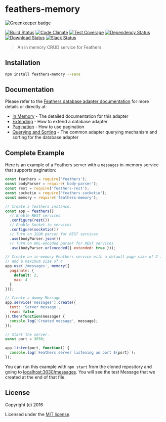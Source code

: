 # feathers-memory

[![Greenkeeper badge](https://badges.greenkeeper.io/feathersjs/feathers-memory.svg)](https://greenkeeper.io/)

[![Build Status](https://travis-ci.org/feathersjs/feathers-memory.png?branch=master)](https://travis-ci.org/feathersjs/feathers-memory)
[![Code Climate](https://codeclimate.com/github/feathersjs/feathers-memory/badges/gpa.svg)](https://codeclimate.com/github/feathersjs/feathers-memory)
[![Test Coverage](https://codeclimate.com/github/feathersjs/feathers-memory/badges/coverage.svg)](https://codeclimate.com/github/feathersjs/feathers-memory/coverage)
[![Dependency Status](https://img.shields.io/david/feathersjs/feathers-memory.svg?style=flat-square)](https://david-dm.org/feathersjs/feathers-memory)
[![Download Status](https://img.shields.io/npm/dm/feathers-memory.svg?style=flat-square)](https://www.npmjs.com/package/feathers-memory)
[![Slack Status](http://slack.feathersjs.com/badge.svg)](http://slack.feathersjs.com)

> An in memory CRUD service for Feathers.


## Installation

```bash
npm install feathers-memory --save
```

## Documentation

Please refer to the [Feathers database adapter documentation](https://docs.feathersjs.com/api/databases/common.html) for more details or directly at:

- [In Memory](https://docs.feathersjs.com/api/databases/memory.html) - The detailed documentation for this adapter
- [Extending](https://docs.feathersjs.com/api/databases/common.html#extending-adapters) - How to extend a database adapter
- [Pagination](https://docs.feathersjs.com/api/databases/common.html#pagination) - How to use pagination
- [Querying and Sorting](https://docs.feathersjs.com/api/databases/querying.html) - The common adapter querying mechanism and sorting for the database adapter

## Complete Example

Here is an example of a Feathers server with a `messages` in-memory service that supports pagination:

```js
const feathers = require('feathers');
const bodyParser = require('body-parser');
const rest = require('feathers-rest');
const socketio = require('feathers-socketio');
const memory = require('feathers-memory');

// Create a feathers instance.
const app = feathers()
  // Enable REST services
  .configure(rest())
  // Enable Socket.io services
  .configure(socketio())
  // Turn on JSON parser for REST services
  .use(bodyParser.json())
  // Turn on URL-encoded parser for REST services
  .use(bodyParser.urlencoded({ extended: true }));

// Create an in-memory Feathers service with a default page size of 2 items
// and a maximum size of 4
app.use('/messages', memory({
  paginate: {
    default: 2,
    max: 4
  }
}));

// Create a dummy Message
app.service('messages').create({
  text: 'Server message',
  read: false
}).then(function(message) {
  console.log('Created message', message);
});

// Start the server.
const port = 3030;

app.listen(port, function() {
  console.log(`Feathers server listening on port ${port}`);
});
```

You can run this example with `npm start` from the cloned repository and going to [localhost:3030/messages](http://localhost:3030/messages). You will see the test Message that we created at the end of that file.

## License

Copyright (c) 2016

Licensed under the [MIT license](LICENSE).
